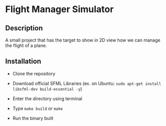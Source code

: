 # Flight Manager Simulator

## Description

A small project that has the target to show in 2D view how we can manage the flight of a plane. 

## Installation

* Clone the repository

* Download official SFML Libraries (ex. on Ubuntu: ```sudo apt-get install libsfml-dev build-essential -y```)

* Enter the directory using terminal

* Type ```make build``` or ```make```

* Run the binary built